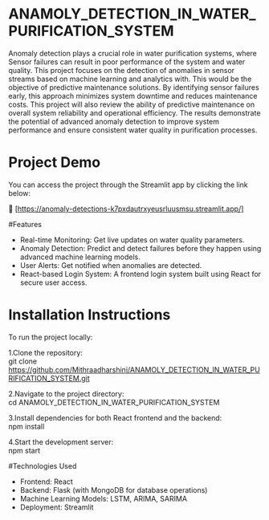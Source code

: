 # ANAMOLY_DETECTION_IN_WATER_PURIFICATION_SYSTEM

Anomaly detection plays a crucial role in water purification systems, where Sensor failures can result in poor performance of the system and water quality. 
This project focuses on the detection of anomalies in sensor streams based on machine learning and analytics with.
 This would be the objective of predictive maintenance solutions. By identifying sensor failures early, this approach minimizes system downtime and reduces maintenance costs.
This project will also review the ability of predictive maintenance on overall system reliability and operational efficiency.
The results demonstrate the potential of advanced anomaly detection to improve system performance and ensure consistent water quality in purification processes.

# Project Demo
You can access the project through the Streamlit app by clicking the link below:

🔗 [https://anomaly-detections-k7pxdautrxyeusrluusmsu.streamlit.app/]

#Features
* Real-time Monitoring: Get live updates on water quality parameters.
* Anomaly Detection: Predict and detect failures before they happen using advanced machine learning models.
* User Alerts: Get notified when anomalies are detected.
* React-based Login System: A frontend login system built using React for secure user access.

# Installation Instructions
To run the project locally:

1.Clone the repository:<br>
git clone https://github.com/Mithraadharshini/ANAMOLY_DETECTION_IN_WATER_PURIFICATION_SYSTEM.git

2.Navigate to the project directory:<br>
cd ANAMOLY_DETECTION_IN_WATER_PURIFICATION_SYSTEM

3.Install dependencies for both React frontend and the backend:<br>
npm install

4.Start the development server:<br>
npm start

#Technologies Used
* Frontend: React
* Backend: Flask (with MongoDB for database operations)
* Machine Learning Models: LSTM, ARIMA, SARIMA
* Deployment: Streamlit
